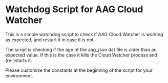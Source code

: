 # Watchdog Script for AAG Cloud Watcher
This is a simple watchdog script to check if AAG Cloud Watcher is working as expected, and restart it in case it is not.

The script is checking if the age of the aag_json.dat file is older than an expected value.
If this is the case it kills the Cloud Watcher process and (re-)starts it.

Please customize the constants at the beginning of the script for your environment.
